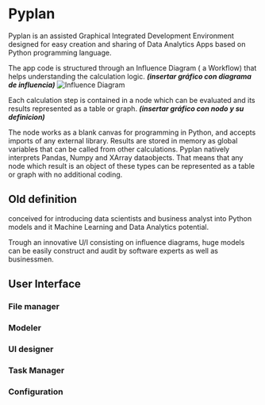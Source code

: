 # Pyplan
Pyplan is an assisted Graphical Integrated Development Environment designed for easy creation and sharing of Data Analytics Apps based on Python programming language.

The app code is structured through an Influence Diagram ( a Workflow) that helps understanding the calculation logic.
***(insertar gráfico con diagrama de influencia)***
![Influence Diagram](http://img.pyplan.org/index_influence_diagram.png)

Each calculation step is contained in a node which can be evaluated and its results represented as a table or graph. 
***(insertar gráfico con nodo y su definicion)***

The node works as a blank canvas for programming in Python, and accepts imports of any external library. Results are stored in memory as global variables that can be called from other calculations.
Pyplan natively interprets Pandas, Numpy and XArray dataobjects. That means that any node which result is an object of these types can be represented as a table or graph with no additional coding.


## Old definition
conceived for introducing data scientists and business analyst into Python models and it Machine Learning and Data Analytics potential.

Trough an innovative U/I consisting on influence diagrams, huge models can be easily construct and audit by software experts as well as businessmen.




## User Interface
### File manager
### Modeler
### UI designer
### Task Manager
### Configuration








<!--stackedit_data:
eyJoaXN0b3J5IjpbMTAyNzM0Mjc5NiwtMTI0NjUyNzIzMywtMT
I1NzE5ODI5OSw0NzY2NjM2MDUsLTE5OTYzMzIwNywtOTQyOTc0
MzkxLC0xNzIzNjM5NDk2LC02NDM3MDQwMzcsNzAxMzE2MjM0LD
EyOTc3MTQ2MDgsLTIxMDQ4Mjc3OTUsLTEyNTcxOTgyOTksMTk2
MTI3NjcxOCwtMTM1MTM4MDk3MiwxNDM3MDU2MzgzLDQxOTg0Mz
g3OCwxMDAyNzM1MjI1LC0xNjQwMjI4NDA5LDEyNDEzMjE1OTAs
MTUyMzY2NTU1M119
-->